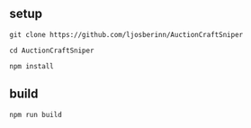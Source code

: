 ## setup

`git clone https://github.com/ljosberinn/AuctionCraftSniper`

`cd AuctionCraftSniper`

`npm install`

## build

`npm run build`
